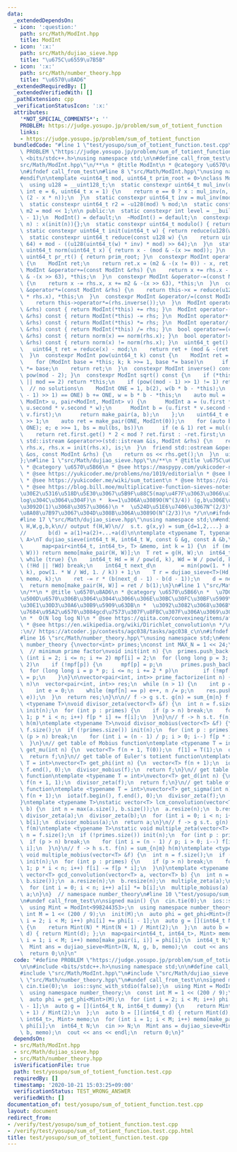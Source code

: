 ```yaml
---
data:
  _extendedDependsOn:
  - icon: ':question:'
    path: src/Math/ModInt.hpp
    title: ModInt
  - icon: ':x:'
    path: src/Math/dujiao_sieve.hpp
    title: "\u675C\u6559\u7B5B"
  - icon: ':x:'
    path: src/Math/number_theory.hpp
    title: "\u6570\u8AD6"
  _extendedRequiredBy: []
  _extendedVerifiedWith: []
  _pathExtension: cpp
  _verificationStatusIcon: ':x:'
  attributes:
    '*NOT_SPECIAL_COMMENTS*': ''
    PROBLEM: https://judge.yosupo.jp/problem/sum_of_totient_function
    links:
    - https://judge.yosupo.jp/problem/sum_of_totient_function
  bundledCode: "#line 1 \"test/yosupo/sum_of_totient_function.test.cpp\"\n#define\
    \ PROBLEM \"https://judge.yosupo.jp/problem/sum_of_totient_function\"\n\n#include\
    \ <bits/stdc++.h>\nusing namespace std;\n\n#define call_from_test\n#line 1 \"\
    src/Math/ModInt.hpp\"\n/**\n * @title ModInt\n * @category \u6570\u5B66\n */\n\
    \n#ifndef call_from_test\n#line 8 \"src/Math/ModInt.hpp\"\nusing namespace std;\n\
    #endif\n\ntemplate <uint64_t mod, uint64_t prim_root = 0>\nclass ModInt {\n private:\n\
    \  using u128 = __uint128_t;\n  static constexpr uint64_t mul_inv(uint64_t n,\
    \ int e = 6, uint64_t x = 1) {\n    return e == 0 ? x : mul_inv(n, e - 1, x *\
    \ (2 - x * n));\n  }\n  static constexpr uint64_t inv = mul_inv(mod, 6, 1);\n\
    \  static constexpr uint64_t r2 = -u128(mod) % mod;\n  static constexpr uint64_t\
    \ m2 = mod << 1;\n\n public:\n  static constexpr int level = __builtin_ctzll(mod\
    \ - 1);\n  ModInt() = default;\n  ~ModInt() = default;\n  constexpr ModInt(uint64_t\
    \ n) : x(init(n)){};\n  static constexpr uint64_t modulo() { return mod; }\n \
    \ static constexpr uint64_t init(uint64_t w) { return reduce(u128(w) * r2); }\n\
    \  static constexpr uint64_t reduce(const u128 w) {\n    return uint64_t(w >>\
    \ 64) + mod - ((u128(uint64_t(w) * inv) * mod) >> 64);\n  }\n  static constexpr\
    \ uint64_t norm(uint64_t x) { return x - (mod & -(x >= mod)); }\n  static constexpr\
    \ uint64_t pr_rt() { return prim_root; }\n  constexpr ModInt operator-() const\
    \ {\n    ModInt ret;\n    return ret.x = (m2 & -(x != 0)) - x, ret;\n  }\n  constexpr\
    \ ModInt &operator+=(const ModInt &rhs) {\n    return x += rhs.x - m2, x += m2\
    \ & -(x >> 63), *this;\n  }\n  constexpr ModInt &operator-=(const ModInt &rhs)\
    \ {\n    return x -= rhs.x, x += m2 & -(x >> 63), *this;\n  }\n  constexpr ModInt\
    \ &operator*=(const ModInt &rhs) {\n    return this->x = reduce(u128(this->x)\
    \ * rhs.x), *this;\n  }\n  constexpr ModInt &operator/=(const ModInt &rhs) {\n\
    \    return this->operator*=(rhs.inverse());\n  }\n  ModInt operator+(const ModInt\
    \ &rhs) const { return ModInt(*this) += rhs; }\n  ModInt operator-(const ModInt\
    \ &rhs) const { return ModInt(*this) -= rhs; }\n  ModInt operator*(const ModInt\
    \ &rhs) const { return ModInt(*this) *= rhs; }\n  ModInt operator/(const ModInt\
    \ &rhs) const { return ModInt(*this) /= rhs; }\n  bool operator==(const ModInt\
    \ &rhs) const { return norm(x) == norm(rhs.x); }\n  bool operator!=(const ModInt\
    \ &rhs) const { return norm(x) != norm(rhs.x); }\n  uint64_t get() const {\n \
    \   uint64_t ret = reduce(x) - mod;\n    return ret + (mod & -(ret >> 63));\n\
    \  }\n  constexpr ModInt pow(uint64_t k) const {\n    ModInt ret = ModInt(1);\n\
    \    for (ModInt base = *this; k; k >>= 1, base *= base)\n      if (k & 1) ret\
    \ *= base;\n    return ret;\n  }\n  constexpr ModInt inverse() const { return\
    \ pow(mod - 2); }\n  constexpr ModInt sqrt() const {\n    if (*this == ModInt(0)\
    \ || mod == 2) return *this;\n    if (pow((mod - 1) >> 1) != 1) return ModInt(0);\
    \  // no solutions\n    ModInt ONE = 1, b(2), w(b * b - *this);\n    while (w.pow((mod\
    \ - 1) >> 1) == ONE) b += ONE, w = b * b - *this;\n    auto mul = [&](pair<ModInt,\
    \ ModInt> u, pair<ModInt, ModInt> v) {\n      ModInt a = (u.first * v.first +\
    \ u.second * v.second * w);\n      ModInt b = (u.first * v.second + u.second *\
    \ v.first);\n      return make_pair(a, b);\n    };\n    uint64_t e = (mod + 1)\
    \ >> 1;\n    auto ret = make_pair(ONE, ModInt(0));\n    for (auto bs = make_pair(b,\
    \ ONE); e; e >>= 1, bs = mul(bs, bs))\n      if (e & 1) ret = mul(ret, bs);\n\
    \    return ret.first.get() * 2 < mod ? ret.first : -ret.first;\n  }\n  friend\
    \ std::istream &operator>>(std::istream &is, ModInt &rhs) {\n    return is >>\
    \ rhs.x, rhs.x = init(rhs.x), is;\n  }\n  friend std::ostream &operator<<(std::ostream\
    \ &os, const ModInt &rhs) {\n    return os << rhs.get();\n  }\n  uint64_t x;\n\
    };\n#line 1 \"src/Math/dujiao_sieve.hpp\"\n/**\n * @title \u675C\u6559\u7B5B\n\
    \ * @category \u6570\u5B66\n * @see https://maspypy.com/yukicoder-no-886-direct\n\
    \ * @see https://yukicoder.me/problems/no/1019/editorial\n * @see https://en.wikipedia.org/wiki/M%C3%B6bius_inversion_formula\n\
    \ * @see https://yukicoder.me/wiki/sum_totient\n * @see https://oi-wiki.org/math/du/\n\
    \ * @see https://blog.bill.moe/multiplicative-function-sieves-notes/\n *  \u30E1\
    \u30E2\u5316\u518D\u5E30\u3067\u5B9F\u88C5(map\u4F7F\u3063\u3066\u308B\u306E\u3067\
    log\u304C\u3064\u304F)\n *  k==1\u306A\u3089O(N^(3/4)) (g,b\u306E\u8A08\u7B97\u91CF\
    \u3092O(1)\u3068\u3057\u3066)\n *  \u524D\u51E6\u7406\u3067N^(2/3)\u307E\u3067\
    \u8A08\u7B97\u3067\u304D\u308B\u306A\u3089O(N^(2/3))\n */\n\n#ifndef call_from_test\n\
    #line 17 \"src/Math/dujiao_sieve.hpp\"\nusing namespace std;\n#endif\n\n// input\
    \ H,W,g,b,k\n// output f(H,W)\n//  s.t. g(x,y) = sum_{d=1,2,...} a(d)f([x/d^k],[y/d^k])\n\
    //       b(d) = a(1)+a(2)+...+a(d)\n\ntemplate <typename T, typename G, typename\
    \ A>\nT dujiao_sieve(int64_t H, int64_t W, const G &g, const A &b,\n         \
    \      map<pair<int64_t, int64_t>, T> &memo, int k = 1) {\n  if (memo.count(make_pair(H,\
    \ W))) return memo[make_pair(H, W)];\n  T ret = g(H, W);\n  int64_t d = 2;\n \
    \ while (true) {\n    int64_t Hd = H / pow(d, k), Wd = W / pow(d, k);\n    if\
    \ (!Hd || !Wd) break;\n    int64_t next_d\n        = min(pow(1. * H / Hd, 1. /\
    \ k), pow(1. * W / Wd, 1. / k)) + 1;\n    T r = dujiao_sieve<T>(Hd, Wd, g, b,\
    \ memo, k);\n    ret -= r * (b(next_d - 1) - b(d - 1));\n    d = next_d;\n  }\n\
    \  return memo[make_pair(H, W)] = ret / b(1);\n}\n#line 1 \"src/Math/number_theory.hpp\"\
    \n/**\n * @title \u6570\u8AD6\n * @category \u6570\u5B66\n *  \u7D04\u6570\u3084\
    \u500D\u6570\u306B\u3064\u3044\u3066\u306E\u30BC\u30FC\u30BF\u5909\u63DB\u3084\
    \u30E1\u30D3\u30A6\u30B9\u5909\u63DB\n *  \u3092\u3082\u3068\u306B\u6570\u8AD6\
    \u7684\u95A2\u6570\u3084gcd\u7573\u307F\u8FBC\u307F\u306A\u3069\u3092\u5B9F\u73FE\
    \n *  O(N log log N)\n * @see https://qiita.com/convexineq/items/afc84dfb9ee4ec4a67d5\n\
    \ * @see https://en.wikipedia.org/wiki/Dirichlet_convolution\n */\n\n// verify\u7528\
    :\n// https://atcoder.jp/contests/agc038/tasks/agc038_c\n\n#ifndef call_from_test\n\
    #line 16 \"src/Math/number_theory.hpp\"\nusing namespace std;\n#endif\n\nnamespace\
    \ number_theory {\nvector<int> primes;\nconst int MAX_N = 1 << 24;\nint mpf[MAX_N];\
    \  // minimum prime factor\nvoid init(int n) {\n  primes.push_back(2);\n  for\
    \ (int i = 2; i <= n; i += 2) mpf[i] = 2;\n  for (long long p = 3; p <= n; p +=\
    \ 2)\n    if (!mpf[p]) {\n      mpf[p] = p;\n      primes.push_back(p);\n    \
    \  for (long long i = p * p; i <= n; i += 2 * p)\n        if (!mpf[i]) mpf[i]\
    \ = p;\n    }\n}\n\nvector<pair<int, int>> prime_factorize(int n) {  // O(log\
    \ n)\n  vector<pair<int, int>> res;\n  while (n > 1) {\n    int p = mpf[n];\n\
    \    int e = 0;\n    while (mpf[n] == p) e++, n /= p;\n    res.push_back(make_pair(p,\
    \ e));\n  }\n  return res;\n}\n\n// f -> g s.t. g(n) = sum_{m|n} f(m)\ntemplate\
    \ <typename T>\nvoid divisor_zeta(vector<T> &f) {\n  int n = f.size();\n  if (!primes.size())\
    \ init(n);\n  for (int p : primes) {\n    if (p > n) break;\n    for (int i =\
    \ 1; p * i < n; i++) f[p * i] += f[i];\n  }\n}\n// f -> h s.t. f(n) = sum_{m|n}\
    \ h(m)\ntemplate <typename T>\nvoid divisor_mobius(vector<T> &f) {\n  int n =\
    \ f.size();\n  if (!primes.size()) init(n);\n  for (int p : primes) {\n    if\
    \ (p > n) break;\n    for (int i = (n - 1) / p; i > 0; i--) f[p * i] -= f[i];\n\
    \  }\n}\n// get table of Mobius function\ntemplate <typename T = int>\nvector<T>\
    \ get_mu(int n) {\n  vector<T> f(n + 1, T(0));\n  f[1] = T(1);\n  divisor_mobius(f);\n\
    \  return f;\n}\n// get table of Euler's totient function\ntemplate <typename\
    \ T = int>\nvector<T> get_phi(int n) {\n  vector<T> f(n + 1);\n  iota(f.begin(),\
    \ f.end(), 0);\n  divisor_mobius(f);\n  return f;\n}\n// get table of number-of-divisors\
    \ function\ntemplate <typename T = int>\nvector<T> get_d(int n) {\n  vector<T>\
    \ f(n + 1, 1);\n  divisor_zeta(f);\n  return f;\n}\n// get table of sum-of-divisors\
    \ function\ntemplate <typename T = int>\nvector<T> get_sigma(int n) {\n  vector<T>\
    \ f(n + 1);\n  iota(f.begin(), f.end(), 0);\n  divisor_zeta(f);\n  return f;\n\
    }\ntemplate <typename T>\nstatic vector<T> lcm_convolution(vector<T> a, vector<T>\
    \ b) {\n  int n = max(a.size(), b.size());\n  a.resize(n);\n  b.resize(n);\n \
    \ divisor_zeta(a);\n  divisor_zeta(b);\n  for (int i = 0; i < n; i++) a[i] *=\
    \ b[i];\n  divisor_mobius(a);\n  return a;\n}\n// f -> g s.t. g(n) = sum_{n|m}\
    \ f(m)\ntemplate <typename T>\nstatic void multiple_zeta(vector<T> &f) {\n  int\
    \ n = f.size();\n  if (!primes.size()) init(n);\n  for (int p : primes) {\n  \
    \  if (p > n) break;\n    for (int i = (n - 1) / p; i > 0; i--) f[i] += f[p *\
    \ i];\n  }\n}\n// f -> h s.t. f(n) = sum_{n|m} h(m)\ntemplate <typename T>\nstatic\
    \ void multiple_mobius(vector<T> &f) {\n  int n = f.size();\n  if (!primes.size())\
    \ init(n);\n  for (int p : primes) {\n    if (p > n) break;\n    for (int i =\
    \ 1; p * i < n; i++) f[i] -= f[p * i];\n  }\n}\ntemplate <typename T>\nstatic\
    \ vector<T> gcd_convolution(vector<T> a, vector<T> b) {\n  int n = max(a.size(),\
    \ b.size());\n  a.resize(n);\n  b.resize(n);\n  multiple_zeta(a);\n  multiple_zeta(b);\n\
    \  for (int i = 0; i < n; i++) a[i] *= b[i];\n  multiple_mobius(a);\n  return\
    \ a;\n}\n}  // namespace number_theory\n#line 10 \"test/yosupo/sum_of_totient_function.test.cpp\"\
    \n#undef call_from_test\n\nsigned main() {\n  cin.tie(0);\n  ios::sync_with_stdio(false);\n\
    \  using Mint = ModInt<998244353>;\n  using namespace number_theory;\n  const\
    \ int M = 1 << (200 / 9);\n  init(M);\n  auto phi = get_phi<Mint>(M);\n  for (int\
    \ i = 2; i < M; i++) phi[i] += phi[i - 1];\n  auto g = [](int64_t N, int64_t dummy)\
    \ {\n    return Mint(N) * Mint(N + 1) / Mint(2);\n  };\n  auto b = [](int64_t\
    \ d) { return Mint(d); };\n  map<pair<int64_t, int64_t>, Mint> memo;\n  for (int\
    \ i = 1; i < M; i++) memo[make_pair(i, i)] = phi[i];\n  int64_t N;\n  cin >> N;\n\
    \  Mint ans = dujiao_sieve<Mint>(N, N, g, b, memo);\n  cout << ans << endl;\n\
    \  return 0;\n}\n"
  code: "#define PROBLEM \"https://judge.yosupo.jp/problem/sum_of_totient_function\"\
    \n\n#include <bits/stdc++.h>\nusing namespace std;\n\n#define call_from_test\n\
    #include \"src/Math/ModInt.hpp\"\n#include \"src/Math/dujiao_sieve.hpp\"\n#include\
    \ \"src/Math/number_theory.hpp\"\n#undef call_from_test\n\nsigned main() {\n \
    \ cin.tie(0);\n  ios::sync_with_stdio(false);\n  using Mint = ModInt<998244353>;\n\
    \  using namespace number_theory;\n  const int M = 1 << (200 / 9);\n  init(M);\n\
    \  auto phi = get_phi<Mint>(M);\n  for (int i = 2; i < M; i++) phi[i] += phi[i\
    \ - 1];\n  auto g = [](int64_t N, int64_t dummy) {\n    return Mint(N) * Mint(N\
    \ + 1) / Mint(2);\n  };\n  auto b = [](int64_t d) { return Mint(d); };\n  map<pair<int64_t,\
    \ int64_t>, Mint> memo;\n  for (int i = 1; i < M; i++) memo[make_pair(i, i)] =\
    \ phi[i];\n  int64_t N;\n  cin >> N;\n  Mint ans = dujiao_sieve<Mint>(N, N, g,\
    \ b, memo);\n  cout << ans << endl;\n  return 0;\n}"
  dependsOn:
  - src/Math/ModInt.hpp
  - src/Math/dujiao_sieve.hpp
  - src/Math/number_theory.hpp
  isVerificationFile: true
  path: test/yosupo/sum_of_totient_function.test.cpp
  requiredBy: []
  timestamp: '2020-10-21 15:03:25+09:00'
  verificationStatus: TEST_WRONG_ANSWER
  verifiedWith: []
documentation_of: test/yosupo/sum_of_totient_function.test.cpp
layout: document
redirect_from:
- /verify/test/yosupo/sum_of_totient_function.test.cpp
- /verify/test/yosupo/sum_of_totient_function.test.cpp.html
title: test/yosupo/sum_of_totient_function.test.cpp
---
```

